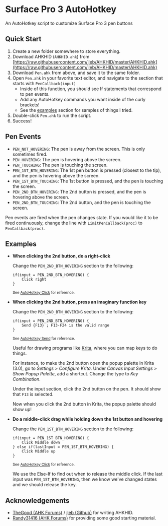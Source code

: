 # Surface Pro 3 AutoHotkey
An AutoHotkey script to customize Surface Pro 3 pen buttons

## Quick Start
1. Create a new folder somewhere to store everything.
2. Download AHKHID (`AHKHID.ahk`) from [https://raw.githubusercontent.com/jleb/AHKHID/master/AHKHID.ahk](https://raw.githubusercontent.com/jleb/AHKHID/master/AHKHID.ahk)
3. Download `Pen.ahk` from above, and save it to the same folder.
4. Open `Pen.ahk` in your favorite text editor, and navigate to the section that starts with `PenCallback(input)`
    * Inside of this function, you should see If statements that correspond to pen events.
    * Add any AutoHotkey commands you want inside of the curly brackets!
    * See the [examples](#examples) section for samples of things I tried.
5. Double-click `Pen.ahk` to run the script.
6. Success!

## Pen Events
* `PEN_NOT_HOVERING`: The pen is away from the screen. This is only sometimes fired.
* `PEN_HOVERING`: The pen is hovering above the screen.
* `PEN_TOUCHING`: The pen is touching the screen.
* `PEN_1ST_BTN_HOVERING`: The 1st pen button is pressed (closest to the tip), and the pen is hovering above the screen.
* `PEN_1ST_BTN_TOUCHING`: The 1st button is pressed, and the pen is touching the screen.
* `PEN_2ND_BTN_HOVERING`: The 2nd button is pressed, and the pen is hovering above the screen.
* `PEN_2ND_BTN_TOUCHING`: The 2nd button, and the pen is touching the screen.

Pen events are fired when the pen changes state. If you would like it to be fired continuously, change the line with `LimitPenCallback(proc)` to `PenCallback(proc)`.

## Examples
* **When clicking the 2nd button, do a right-click**

    Change the `PEN_2ND_BTN_HOVERING` section to the following:

    ```
    if(input = PEN_2ND_BTN_HOVERING) {
        Click right
    }
    ```

    <sup>See [AutoHotkey Click](https://autohotkey.com/docs/commands/Click.htm) for reference.</sup>

* **When clicking the 2nd button, press an imaginary function key**

    Change the `PEN_2ND_BTN_HOVERING` section to the following:

    ```
    if(input = PEN_2ND_BTN_HOVERING) {
        Send {F13} ; F13-F24 is the valid range
    }
    ```

    <sup>See [AutoHotkey Send](https://autohotkey.com/docs/commands/Send.htm) for reference.</sup>

    Useful for drawing programs like [Krita](https://krita.org/), where you can map keys to do things.

    For instance, to make the 2nd button open the popup palette in Krita (3.0), go to *Settings > Configure Krita*. Under *Canvas Input Settings > Show Popup Palette*, add a shortcut. Change the type to *Key Combination*.

    Under the input section, click the 2nd button on the pen. It should show that `F13` is selected.

    Now when you click the 2nd button in Krita, the popup palette should show up!

* **Do a middle-click drag while holding down the 1st button and hovering**

    Change the `PEN_1ST_BTN_HOVERING` section to the following:

    ```
    if(input = PEN_1ST_BTN_HOVERING) {
        Click Middle down
    } else if(lastInput = PEN_1ST_BTN_HOVERING) {
        Click Middle up
    }
    ```
    
    <sup>See [AutoHotkey Click](https://autohotkey.com/docs/commands/Click.htm) for reference.</sup>

    We use the Else-If to find out when to release the middle click. If the last input was `PEN_1ST_BTN_HOVERING`, then we know we've changed states and we should release the key.

## Acknowledgements
* [TheGood (AHK Forums)](https://autohotkey.com/board/topic/38015-ahkhid-an-ahk-implementation-of-the-hid-functions/) / [jleb (Github)](https://github.com/jleb/AHKHID) for writing AHKHID.
* [Randy31416 (AHK Forums)](https://autohotkey.com/boards/viewtopic.php?t=7589#p45235) for providing some good starting material.
